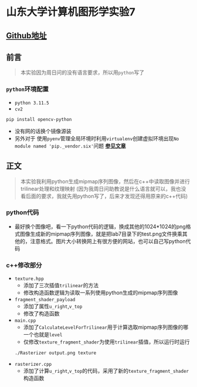 # 山东大学计算机图形学实验7
## [Github地址](https://github.com/W1412X/sdu_jt_lab/tree/main/lab7)
## 前言  
> 本实验因为周日问的没有语言要求，所以用`python`写了  
### `python`环境配置
- `python 3.11.5`
- `cv2`
```shell
pip install opencv-python
```
- 没有网的话换个镜像源装  
- 另外对于  使用`pyenv`管理全局环境时利用`virtualenv`创建虚拟环境出现`No module named 'pip._vendor.six'`问题 [**参见文章**](https://blog.csdn.net/m0_73802120/article/details/139033981)
## 正文  
> 本实验我利用python生成mipmap序列图像，然后在c++中读取图像并进行trilinear处理和纹理映射 (因为我周日问助教说是什么语言就可以，我也没看后面的要求，我就先用python写了，后来才发现还得用原来的c++代码)  
### python代码  
- 最好换个图像吧，看一下python代码的逻辑，换成其他的1024*1024的png格式图像生成新的mipmap序列图像，就是把lab7目录下的test.png文件换乘其他的，注意格式。图片大小转换网上有很方便的网站，也可以自己写python代码  
### c++修改部分
- `texture.hpp`
  - 添加了三次插值`trilinear`的方法 
  - 修改构造函数逻辑为读取一系列使用python生成的mipmap序列图像
- `fragment_shader_payload`
  - 添加了属性`u_right`,`v_top`
  - 修改了构造函数 
- `main.cpp`
  - 添加了`CalculateLevelForTrilinear`用于计算选取mipmap序列图像的哪一个也就是`level`  
  - 仅修改`texture_fragment_shader`为使用`trilinear`插值，所以运行时运行
  ```shell
  ./Rasterizer output.png texture
  ```  
- `rasterizer.cpp`
  - 添加了计算`u_right`,`v_top`的代码，采用了新的`texture_fragment_shader`构造函数  

